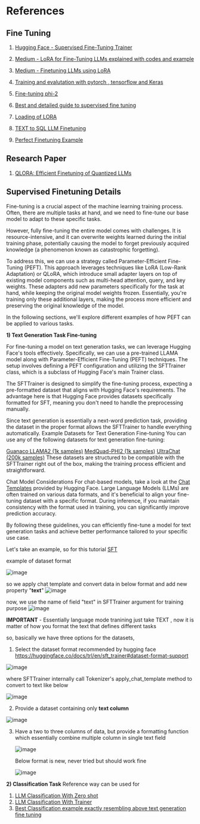 # References

## Fine Tuning
1. [Hugging Face - Supervised Fine-Tuning Trainer](https://huggingface.co/docs/trl/main/en/sft_trainer)

2. [Medium - LoRA for Fine-Tuning LLMs explained with codes and example](https://medium.com/data-science-in-your-pocket/lora-for-fine-tuning-llms-explained-with-codes-and-example-62a7ac5a3578)

3. [Medium - Finetuning LLMs using LoRA](https://anirbansen2709.medium.com/finetuning-llms-using-lora-77fb02cbbc48)
4. [Training and evalutation with pytorch , tensorflow and Keras](https://colab.research.google.com/github/huggingface/notebooks/blob/main/transformers_doc/en/training.ipynb#scrollTo=KEmegdROhBXF)
5. [Fine-tuning phi-2](https://colab.research.google.com/github/prsdm/fine-tuning-llms/blob/main/Fine-tuning-phi-2-model.ipynb#scrollTo=yQAVFua5xIP0)
6. [Best and detailed guide to supervised fine tuning](https://github.com/NielsRogge/Transformers-Tutorials/blob/master/Mistral/Supervised_fine_tuning_(SFT)_of_an_LLM_using_Hugging_Face_tooling.ipynb)
7. [Loading of LORA](https://discuss.huggingface.co/t/how-to-properly-load-the-peft-lora-model/51644/4)
8. [TEXT to SQL LLM Finetuning](https://medium.com/@jayeshchouhan826/the-ultimate-guide-to-fine-tuning-large-language-models-with-hugging-face-c971e588bf02)
9. [Perfect Finetuning Example](https://colab.research.google.com/drive/17XEqL1JcmVWjHkT-WczdYkJlNINacwG7?usp=sharing)


## Research Paper

1. [QLORA: Efficient Finetuning of Quantized LLMs](https://arxiv.org/pdf/2305.14314)


## Supervised Finetuning Details

Fine-tuning is a crucial aspect of the machine learning training process. Often, there are multiple tasks at hand, and we need to fine-tune our base model to adapt to these specific tasks.

However, fully fine-tuning the entire model comes with challenges. It is resource-intensive, and it can overwrite weights learned during the initial training phase, potentially causing the model to forget previously acquired knowledge (a phenomenon known as catastrophic forgetting).

To address this, we can use a strategy called Parameter-Efficient Fine-Tuning (PEFT). This approach leverages techniques like LoRA (Low-Rank Adaptation) or QLoRA, which introduce small adapter layers on top of existing model components such as multi-head attention, query, and key weights. These adapters add new parameters specifically for the task at hand, while keeping the original model weights frozen. Essentially, you're training only these additional layers, making the process more efficient and preserving the original knowledge of the model.

In the following sections, we'll explore different examples of how PEFT can be applied to various tasks.

**1) Text Generation Task Fine-tuning**

For fine-tuning a model on text generation tasks, we can leverage Hugging Face's tools effectively. Specifically, we can use a pre-trained LLAMA model along with Parameter-Efficient Fine-Tuning (PEFT) techniques. The setup involves defining a PEFT configuration and utilizing the SFTTrainer class, which is a subclass of Hugging Face's main Trainer class.

The SFTTrainer is designed to simplify the fine-tuning process, expecting a pre-formatted dataset that aligns with Hugging Face's requirements. The advantage here is that Hugging Face provides datasets specifically formatted for SFT, meaning you don't need to handle the preprocessing manually.

Since text generation is essentially a next-word prediction task, providing the dataset in the proper format allows the SFTTrainer to handle everything automatically.
Example Datasets for Text Generation Fine-tuning
You can use any of the following datasets for text generation fine-tuning:

[Guanaco LLAMA2 (1k samples)](https://huggingface.co/datasets/mlabonne/guanaco-llama2-1k)
[MedQuad-PHI2 (1k samples)](https://huggingface.co/datasets/prsdm/MedQuad-phi2-1k?row=0)
[UltraChat (200k samples)](https://huggingface.co/datasets/HuggingFaceH4/ultrachat_200k?row=23)
These datasets are structured to be compatible with the SFTTrainer right out of the box, making the training process efficient and straightforward.

Chat Model Considerations
For chat-based models, take a look at the [Chat Templates](https://huggingface.co/blog/chat-templates) provided by Hugging Face. Large Language Models (LLMs) are often trained on various data formats, and it's beneficial to align your fine-tuning dataset with a specific format. During inference, if you maintain consistency with the format used in training, you can significantly improve prediction accuracy.

By following these guidelines, you can efficiently fine-tune a model for text generation tasks and achieve better performance tailored to your specific use case.

Let's take an example, 
so for this tutorial [SFT](https://github.com/NielsRogge/Transformers-Tutorials/blob/master/Mistral/Supervised_fine_tuning_(SFT)_of_an_LLM_using_Hugging_Face_tooling.ipynb) 

example of dataset format 

![image](https://github.com/user-attachments/assets/5c9a2179-368d-440c-9de6-b0849c6f20fe)

so we apply chat template and convert data in below format and add new property "**text**"
![image](https://github.com/user-attachments/assets/2bbb4b12-961f-4f92-b48d-faf9aed2fb36)

now, we use the name of field "text" in SFTTrainer argument for training purpose
![image](https://github.com/user-attachments/assets/a9c20cc6-b9c6-4b7e-a80e-318e04248b60)


**IMPORTANT** - Essentially language mode tranining just take TEXT , now it is matter of how you format the text that defines different tasks

so, basically we have three options for the datasets, 

1) Select the dataset format recommended by hugging face
https://huggingface.co/docs/trl/en/sft_trainer#dataset-format-support

![image](https://github.com/user-attachments/assets/16426ef0-502b-4673-b052-3f4dbdd91a1a)

where SFTTrainer internally call Tokenizer's apply_chat_template method to convert to text like below 

![image](https://github.com/user-attachments/assets/b9048acb-c03d-4367-80a6-9b8b0e33f0d6)

2) Provide a dataset containing only **text column**

![image](https://github.com/user-attachments/assets/da9e168a-a65a-4791-a456-7ae5d88ba797)


3) Have a two to three columns of data, but provide a formatting function which essentially combine multiple column in single
   text field

   ![image](https://github.com/user-attachments/assets/0cbb7af0-7fd9-4965-ba5f-4788a86411c0)

   Below format is new, never tried but should work fine

   ![image](https://github.com/user-attachments/assets/6f867d93-c81c-48e9-9e0d-86ed679b3f95)



**2) Classification Task**
Reference way can be used for 
1. [LLM Classification With Zero shot](https://stackoverflow.com/questions/76372007/trying-to-install-guanaco-pip-install-guanaco-for-a-text-classification-model/76372390#76372390) 
2. [LLM Classification With Trainer](https://github.com/NielsRogge/Transformers-Tutorials/blob/master/BERT/Fine_tuning_BERT_(and_friends)_for_multi_label_text_classification.ipynb)
3. [Best Classification example exactly resembling above text generation fine tuning](https://www.datacamp.com/tutorial/fine-tuning-llama-3-1)


